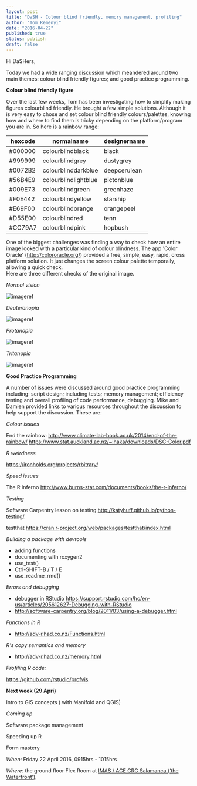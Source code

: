 ```yaml
---
layout: post
title: "DaSH - Colour blind friendly, memory management, profiling"
author: "Tom Remenyi"
date: "2016-04-22"
published: true
status: publish
draft: false
---
```

 
Hi DaSHers, 

Today we had a wide ranging discussion which meandered around two main themes:  colour blind friendly figures; and good practice programming.

**Colour blind friendly figure**

Over the last few weeks, Tom has been investigating how to simplify making figures colourblind friendly. He brought a few simple solutions.  Although it is very easy to chose and set colour blind friendly colours/palettes, knowing how and where to find them is tricky depending on the platform/program you are in.  So here is a rainbow range:

hexcode|normalname|designername
---|---|---
#000000|colourblindblack|black
#999999|colourblindgrey|dustygrey
#0072B2|colourblinddarkblue|deepcerulean
#56B4E9|colourblindlightblue|pictonblue
#009E73|colourblindgreen|greenhaze
#F0E442|colourblindyellow|starship
#E69F00|colourblindorange|orangepeel
#D55E00|colourblindred|tenn
#CC79A7|colourblindpink|hopbush

One of the biggest challenges was finding a way to check how an entire image looked with a particular kind of colour blindness.  The app 'Color Oracle' (http://colororacle.org/) provided a free, simple, easy, rapid, cross platform solution. It just changes the screen colour palette temporaily, allowing a quick check.  
Here are three different checks of the original image.  

*Normal vision*


![imageref](/figures/colourblindfriendly/TSNDRA_normal_vision_colours.png)

*Deuteranopia*


![imageref](/figures/colourblindfriendly/TSNDRA_colorblind_test_1.png)

*Protanopia*


![imageref](/figures/colourblindfriendly/TSNDRA_colorblind_test_2.png)

*Tritanopia*


![imageref](/figures/colourblindfriendly/TSNDRA_colorblind_test_3.png)

**Good Practice Programming**

A number of issues were discussed around good practice programming including: script design; including tests; memory management; efficiency testing and overall profiling of code performance, debugging. Mike and Damien provided links to various resources throughout the discussion to help support the discussion.  These are:

*Colour issues* 

   End the rainbow: http://www.climate-lab-book.ac.uk/2014/end-of-the-rainbow/
   https://www.stat.auckland.ac.nz/~ihaka/downloads/DSC-Color.pdf

*R weirdness*

https://ironholds.org/projects/rbitrary/

*Speed issues*

The R Inferno http://www.burns-stat.com/documents/books/the-r-inferno/

*Testing*

Software Carpentry lesson on testing  http://katyhuff.github.io/python-testing/

testthat https://cran.r-project.org/web/packages/testthat/index.html

*Building a package with devtools*

   - adding functions
   - documenting with roxygen2
   - use_test()
   - Ctrl-SHIFT-B / T / E
   - use_readme_rmd()

*Errors and debugging*

 - debugger in RStudio https://support.rstudio.com/hc/en-us/articles/205612627-Debugging-with-RStudio
 - http://software-carpentry.org/blog/2011/03/using-a-debugger.html

*Functions in R*

 - http://adv-r.had.co.nz/Functions.html

*R's copy semantics and memory*

  - http://adv-r.had.co.nz/memory.html

*Profiling R code:*

https://github.com/rstudio/profvis 

**Next week (29 Apri)**

Intro to GIS concepts ( with Manifold and QGIS)

*Coming up*

Software package management 

Speeding up R

Form mastery


  
*When:*
Friday 22 April 2016, 0915hrs - 1015hrs

*Where:*
the ground floor Flex Room at [IMAS / ACE CRC Salamanca (‘the Waterfront’)](https://www.google.com.au/maps/place/Antarctic+Climate+%26+Ecosystems+CRC/@-42.8864995,147.3332809,17.25z/data=!4m2!3m1!1s0x0000000000000000:0x6643069d32752fb7).

